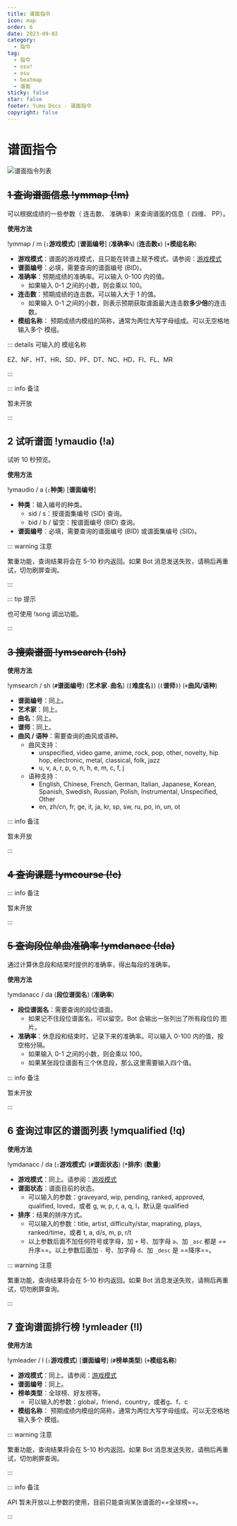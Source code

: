 ```yaml
---
title: 谱面指令
icon: map
order: 6
date: 2023-09-02
category:
  - 指令
tag:
  - 指令
  - osu!
  - osu
  - beatmap
  - 谱面
sticky: false
star: false
footer: Yumu Docs - 谱面指令
copyright: false
---
```


# 谱面指令

![谱面指令列表](img/help-map.png)

## ~~<HopeIcon icon="map-location-dot"/> 1 查询谱面信息 !ymmap (!m)~~

可以根据成绩的一些参数（<HopeIcon icon="link"/> 连击数、<HopeIcon icon="bullseye"/> 准确率）来查询谱面的信息（<HopeIcon icon="magnifying-glass-chart"/> 四维、<HopeIcon icon="medal"/> PP）。

**使用方法**

!ymmap / m (**`:`游戏模式**) [**谱面编号**] (**准确率`%`**) (**连击数`x`**) (**`+`模组名称**)

- **<HopeIcon icon="gamepad"/> 游戏模式**：谱面的游戏模式，且只能在转谱上赋予模式。请参阅：[游戏模式](./score.md#_1-修改默认游戏模式-ymmode)
- **<HopeIcon icon="hashtag"/> 谱面编号**：必填，需要查询的谱面编号 (BID)。
- **<HopeIcon icon="bullseye"/> 准确率**：预期成绩的准确率。可以输入 0-100 内的值。
  - 如果输入 0-1 之间的小数，则会乘以 100。
- **<HopeIcon icon="link"/> 连击数**：预期成绩的连击数。可以输入大于 1 的值。
  - 如果输入 0-1 之间的小数，则表示预期获取谱面最大连击数**多少倍**的连击数。
- **<HopeIcon icon="music"/> 模组名称**：<HopeIcon icon="music"/> 预期成绩内模组的简称，通常为两位大写字母组成。可以无空格地输入多个 <HopeIcon icon="music"/> 模组。

::: details 可输入的 <HopeIcon icon="music"/> 模组名称

EZ、NF、HT、HR、SD、PF、DT、NC、HD、FI、FL、MR

:::

::: info 备注

暂未开放

:::

## <HopeIcon icon="headphones"/> 2 试听谱面 !ymaudio (!a)

试听 10 秒预览。

**使用方法**

!ymaudio / a (**`:`种类**) [**谱面编号**]

- **<HopeIcon icon="icons"/> 种类**：输入编号的种类。
  - sid / s：按谱面集编号 (SID) 查询。
  - bid / b / 留空：按谱面编号 (BID) 查询。
- **<HopeIcon icon="hashtag"/> 谱面编号**：必填，需要查询的谱面编号 (BID) 或谱面集编号 (SID)。

::: warning 注意

繁重功能，查询结果将会在 5-10 秒内返回。如果 Bot 消息发送失败，请稍后再重试，切勿刷屏查询。

:::

::: tip 提示

也可使用 !song 调出功能。

:::

## ~~<HopeIcon icon="magnifying-glass"/> 3 搜索谱面 !ymsearch (!sh)~~

**使用方法**

!ymsearch / sh (**`#`谱面编号**) (**艺术家**`-`**曲名**) (**`[`难度名`]`**) (**`(`谱师`)`**) (**`+`曲风/语种**)

- **<HopeIcon icon="hashtag"/> 谱面编号**：同上。
- **<HopeIcon icon="users"/> 艺术家**：同上。
- **<HopeIcon icon="signature"/> 曲名**：同上。
- **<HopeIcon icon="user-graduate"/> 谱师**：同上。
- **<HopeIcon icon="language"/> 曲风 / <HopeIcon icon="compact-disc"/> 语种**：需要查询的曲风或语种。
  - 曲风支持：
    - unspecified, video game, anime, rock, pop, other, novelty, hip hop, electronic, metal, classical, folk, jazz
    - u, v, a, r, p, o, n, h, e, m, c, f, j
  - 语种支持：
    - English, Chinese, French, German, Italian, Japanese, Korean, Spanish, Swedish, Russian, Polish, Instrumental, Unspecified, Other
    - en, zh/cn, fr, ge, it, ja, kr, sp, sw, ru, po, in, un, ot

::: info 备注

暂未开放

:::

## ~~<HopeIcon icon="book-bookmark"/> 4 查询课题 !ymcourse (!c)~~

::: info 备注

暂未开放

:::

## ~~<HopeIcon icon="chart-line"/> 5 查询段位单曲准确率 !ymdanacc (!da)~~

通过计算休息段和结束时提供的准确率，得出每段的准确率。

**使用方法**

!ymdanacc / da (**段位谱面名**) (**准确率**)

- **<HopeIcon icon="map-pin"/> 段位谱面名**：需要查询的段位谱面。
  - 如果记不住段位谱面名，可以留空。Bot 会输出一张列出了所有段位的 <HopeIcon icon="image"/> 图片。
- **<HopeIcon icon="bullseye"/> 准确率**：休息段和结束时，记录下来的准确率。可以输入 0-100 内的值，按空格分隔。
  - 如果输入 0-1 之间的小数，则会乘以 100。
  - 如果某张段位谱面有三个休息段，那么这里需要输入四个值。

::: info 备注

暂未开放

:::

## <HopeIcon icon="thumbs-up"/> 6 查询过审区的谱面列表 !ymqualified (!q)

**使用方法**

!ymdanacc / da (**`:`游戏模式**) (**`#`谱面状态**) (**`*`排序**) (**数量**)

- **<HopeIcon icon="gamepad"/> 游戏模式**：同上。请参阅：[游戏模式](./score.md#_1-修改默认游戏模式-ymmode)
- **<HopeIcon icon="file-circle-question"/> 谱面状态**：谱面目前的状态。
  - 可以输入的参数：graveyard, wip, pending, ranked, approved, qualified, loved，或者 g, w, p, r, a, q, l，默认是 qualified
- **<HopeIcon icon="arrow-down-a-z"/> 排序**：结果的排序方式。
  - 可以输入的参数：title, artist, difficulty/star, maprating, plays, ranked/time，或者 t, a, d/s, m, p, r/t
  - 以上参数后面不加任何符号或字母，加 `+` 号、加字母 `a`、加 `_asc` 都是 <HopeIcon icon="arrow-down-a-z"/> ==升序==。以上参数后面加 `-` 号、加字母 `d`、加 `_desc` 是 <HopeIcon icon="arrow-up-a-z"/> ==降序==。

::: warning 注意

繁重功能，查询结果将会在 5-10 秒内返回。如果 Bot 消息发送失败，请稍后再重试，切勿刷屏查询。

:::

## <HopeIcon icon="list-ol"/> 7 查询谱面排行榜 !ymleader (!l)

**使用方法**

!ymleader / l (**`:`游戏模式**) [**谱面编号**] (**`#`榜单类型**) (**`+`模组名称**)

- **<HopeIcon icon="gamepad"/> 游戏模式**：同上。请参阅：[游戏模式](./score.md#_1-修改默认游戏模式-ymmode)
- **<HopeIcon icon="hashtag"/> 谱面编号**：同上。
- **<HopeIcon icon="rectangle-list"/> 榜单类型**：全球榜、好友榜等。
  - 可以输入的参数：global，friend，country，或者g、f、c
- **<HopeIcon icon="music"/> 模组名称**：<HopeIcon icon="music"/> 预期成绩内模组的简称，通常为两位大写字母组成。可以无空格地输入多个 <HopeIcon icon="music"/> 模组。

::: warning 注意

繁重功能，查询结果将会在 5-10 秒内返回。如果 Bot 消息发送失败，请稍后再重试，切勿刷屏查询。

:::

::: info 备注

API 暂未开放以上参数的使用，目前只能查询某张谱面的==全球榜==。

:::